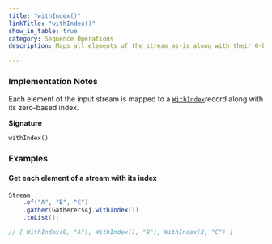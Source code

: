 ```yaml
---
title: "withIndex()"
linkTitle: "withIndex()"
show_in_table: true
category: Sequence Operations
description: Maps all elements of the stream as-is along with their 0-based index.

---
```


### Implementation Notes

Each element of the input stream is mapped to a [`WithIndex`](https://github.com/tginsberg/gatherers4j/blob/main/src/main/java/com/ginsberg/gatherers4j/WithIndex.java)record along with its zero-based index. 

**Signature**

`withIndex()`

### Examples

#### Get each element of a stream with its index

```java
Stream
    .of("A", "B", "C")
    .gather(Gatherers4j.withIndex())
    .toList();

// [ WithIndex(0, "A"), WithIndex(1, "B"), WithIndex(2, "C") ]
```


